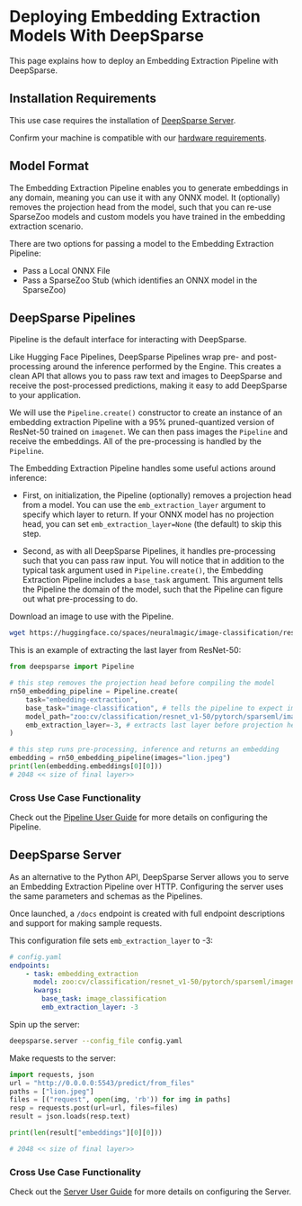 # Deploying Embedding Extraction Models With DeepSparse
This page explains how to deploy an Embedding Extraction Pipeline with DeepSparse.

## Installation Requirements
This use case requires the installation of [DeepSparse Server](/get-started/install/deepsparse).

Confirm your machine is compatible with our [hardware requirements](/user-guide/deepsparse-engine/hardware-support).

## Model Format
The Embedding Extraction Pipeline enables you to generate embeddings in any domain, meaning you can use it with any ONNX model. It (optionally) removes the projection head from the model, such that you can re-use SparseZoo models and custom models you have trained in the embedding extraction scenario.

There are two options for passing a model to the Embedding Extraction Pipeline:

- Pass a Local ONNX File
- Pass a SparseZoo Stub (which identifies an ONNX model in the SparseZoo)

## DeepSparse Pipelines
Pipeline is the default interface for interacting with DeepSparse.

Like Hugging Face Pipelines, DeepSparse Pipelines wrap pre- and post-processing around the inference performed by the Engine. This creates a clean API that allows you to pass raw text and images to DeepSparse and receive the post-processed predictions, making it easy to add DeepSparse to your application.

We will use the `Pipeline.create()` constructor to create an instance of an embedding extraction Pipeline with a 95% pruned-quantized version of ResNet-50 trained on `imagenet`. We can then pass images the `Pipeline` and receive the embeddings. All of the pre-processing is handled by the `Pipeline`.

The Embedding Extraction Pipeline handles some useful actions around inference:

- First, on initialization, the Pipeline (optionally) removes a projection head from a model. You can use the `emb_extraction_layer` argument to specify which layer to return. If your ONNX model has no projection head, you can set `emb_extraction_layer=None` (the default) to skip this step.

- Second, as with all DeepSparse Pipelines, it handles pre-processing such that you can pass raw input. You will notice that in addition to the typical task argument used in `Pipeline.create()`, the Embedding Extraction Pipeline includes a `base_task` argument. This argument tells the Pipeline the domain of the model, such that the Pipeline can figure out what pre-processing to do.

Download an image to use with the Pipeline.
```bash
wget https://huggingface.co/spaces/neuralmagic/image-classification/resolve/main/lion.jpeg
```

This is an example of extracting the last layer from ResNet-50:

```python
from deepsparse import Pipeline

# this step removes the projection head before compiling the model
rn50_embedding_pipeline = Pipeline.create(
    task="embedding-extraction",
    base_task="image-classification", # tells the pipeline to expect images and normalize input with ImageNet means/stds
    model_path="zoo:cv/classification/resnet_v1-50/pytorch/sparseml/imagenet/pruned95_quant-none",
    emb_extraction_layer=-3, # extracts last layer before projection head and softmax
)

# this step runs pre-processing, inference and returns an embedding
embedding = rn50_embedding_pipeline(images="lion.jpeg")
print(len(embedding.embeddings[0][0]))
# 2048 << size of final layer>>
```

### Cross Use Case Functionality
Check out the [Pipeline User Guide](../../user-guide/deepsparse-pipelines.md) for more details on configuring the Pipeline.

## DeepSparse Server
As an alternative to the Python API, DeepSparse Server allows you to serve an Embedding Extraction Pipeline over HTTP. Configuring the server uses the same parameters and schemas as the Pipelines. 

Once launched, a `/docs` endpoint is created with full endpoint descriptions and support for making sample requests.

This configuration file sets `emb_extraction_layer` to -3:
```yaml
# config.yaml
endpoints:
    - task: embedding_extraction
      model: zoo:cv/classification/resnet_v1-50/pytorch/sparseml/imagenet/pruned95_quant-none
      kwargs:
        base_task: image_classification
        emb_extraction_layer: -3
```
Spin up the server: 
```bash 
deepsparse.server --config_file config.yaml
```

Make requests to the server: 
```python
import requests, json
url = "http://0.0.0.0:5543/predict/from_files"
paths = ["lion.jpeg"]
files = [("request", open(img, 'rb')) for img in paths]
resp = requests.post(url=url, files=files)
result = json.loads(resp.text)

print(len(result["embeddings"][0][0]))

# 2048 << size of final layer>>
```

### Cross Use Case Functionality
Check out the [Server User Guide](../../user-guide/deepsparse-server.md) for more details on configuring the Server.
